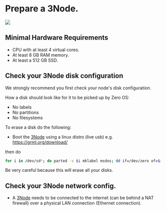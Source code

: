 
# Prepare a 3Node.

![](threefold__threenode_wide.png  )

## Minimal Hardware Requirements

- CPU with at least 4 virtual cores.
- At least 8 GB RAM memory.
- At least a 512 GB SSD.

## Check your 3Node disk configuration

We strongly recommend you first check your node's disk configuration.

How a disk should look like for it to be picked up by Zero OS:

- No labels
- No partitions
- No filesystems

To erase a disk do the following:

- Boot the [3Node](threefold__3node) using a linux distro (live usb) e.g. https://grml.org/download/

then do

```bash
for i in /dev/sd*; do parted -s $i mklabel msdos; dd if=/dev/zero of=$i bs=1M ; done
```

Be very careful because this will erase all your disks.

## Check your 3Node network config.

- A [3Node](threefold__3node) needs to be connected to the internet (can be behind a NAT firewall) over a physical LAN connection (Ethernet connection).